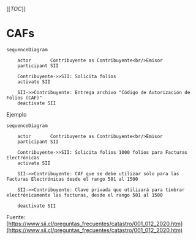 [[_TOC_]]

# CAFs


```mermaid
sequenceDiagram

    actor       Contribuyente as Contribuyente<br/>Emisor
    participant SII

    Contribuyente->>SII: Solicita folios
    activate SII
    
    SII->>Contribuyente: Entrega archivo "Código de Autorización de Folios (CAF)"
    deactivate SII

```

Ejemplo

```mermaid
sequenceDiagram

    actor       Contribuyente as Contribuyente<br/>Emisor
    participant SII

    Contribuyente->>SII: Solicita folios 1000 folios para Facturas Electrónicas
    activate SII
    
    SII->>Contribuyente: CAF que se debe utilizar sólo para las Facturas Electrónicas desde el rango 501 al 1500

    SII->>Contribuyente: Clave privada que utilizará para timbrar electrónicamente las facturas, desde el rango 501 al 1500
    
    deactivate SII

```

Fuente: [https://www.sii.cl/preguntas_frecuentes/catastro/001_012_2020.htm](https://www.sii.cl/preguntas_frecuentes/catastro/001_012_2020.htm)

